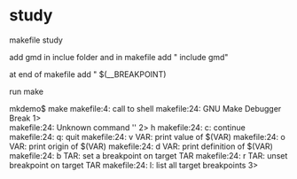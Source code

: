 # study
makefile study


add gmd in inclue folder
and in makefile 
add "  include gmd"

at end of makefile 
add "  $(__BREAKPOINT)

run make

mkdemo$ make
makefile:4: call to shell
makefile:24: GNU Make Debugger Break
1>  
makefile:24: Unknown command ''
2> h
makefile:24: c:     continue
makefile:24: q:     quit
makefile:24: v VAR: print value of $(VAR)
makefile:24: o VAR: print origin of $(VAR)
makefile:24: d VAR: print definition of $(VAR)
makefile:24: b TAR: set a breakpoint on target TAR
makefile:24: r TAR: unset breakpoint on target TAR
makefile:24: l:     list all target breakpoints
3> 
